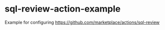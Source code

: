 # sql-review-action-example
Example for configuring https://github.com/marketplace/actions/sql-review
